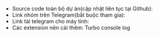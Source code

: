 - Source code toàn bộ dự án(cập nhật liên tục tại Github):
- Link nhóm trên Telegram(bắt buộc tham gia):
- Link tải telegram cho máy tính:
- Các extension nên cài thêm: Turbo console log
